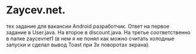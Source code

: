 # Zaycev.net.
тех задание для вакансии Android разработчик.
Ответ на первое задание в User.java.
На второе в discount.java. 
На третье соответственно в папке zaycevnet1 (в нем я не понял как можно считать холодные запуски и сделал вывод Toast при 3х поворотах экрана).
